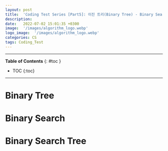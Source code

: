 ```yaml
---
layout: post
title:  'Coding Test Series [Part5]: 이진 트리(Binary Tree) - Binary Search Tree'
description: 
date:   2022-07-02 15:01:35 +0300
image:  '/images/algorithm_logo.webp'
logo_image:  '/images/algorithm_logo.webp'
categories: CS
tags: Coding_Test
---
```

---

**Table of Contents**
{: #toc }
*  TOC
{:toc}

---

# Binary Tree

# Binary Search

# Binary Search Tree

